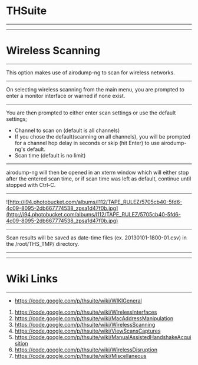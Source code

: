 # THSuite #

---


---

# Wireless Scanning #

---

This option makes use of airodump-ng to scan for wireless networks.

---

On selecting wireless scanning from the main menu, you are prompted to enter a monitor interface or warned if none exist.

---

You are then prompted to either enter scan settings or use the default settings;
  * Channel to scan on (default is all channels)
  * If you chose the default(scanning on all channels), you will be prompted for a channel hop delay in seconds or skip (hit Enter) to use airodump-ng's default.
  * Scan time (default is no limit)

---

airodump-ng will then be opened in an xterm window which will either stop after the entered scan time, or if scan time was left as default, continue until stopped with Ctrl-C.

---

![http://i94.photobucket.com/albums/l112/TAPE_RULEZ/5705cb40-5fd6-4c09-8095-2db667774538_zpsa1d47f0b.jpg](http://i94.photobucket.com/albums/l112/TAPE_RULEZ/5705cb40-5fd6-4c09-8095-2db667774538_zpsa1d47f0b.jpg)

---


Scan results will be saved as date-time files (ex. 20130101-1800-01.csv) in the /root/THS\_TMP/ directory.

---


---

# Wiki Links #

---

  * https://code.google.com/p/thsuite/wiki/WIKIGeneral
  1. https://code.google.com/p/thsuite/wiki/WirelessInterfaces
  1. https://code.google.com/p/thsuite/wiki/MacAddressManipulation
  1. https://code.google.com/p/thsuite/wiki/WirelessScanning
  1. https://code.google.com/p/thsuite/wiki/ViewScansCaptures
  1. https://code.google.com/p/thsuite/wiki/ManualAssistedHandshakeAcquisition
  1. https://code.google.com/p/thsuite/wiki/WirelessDisruption
  1. https://code.google.com/p/thsuite/wiki/Miscellaneous